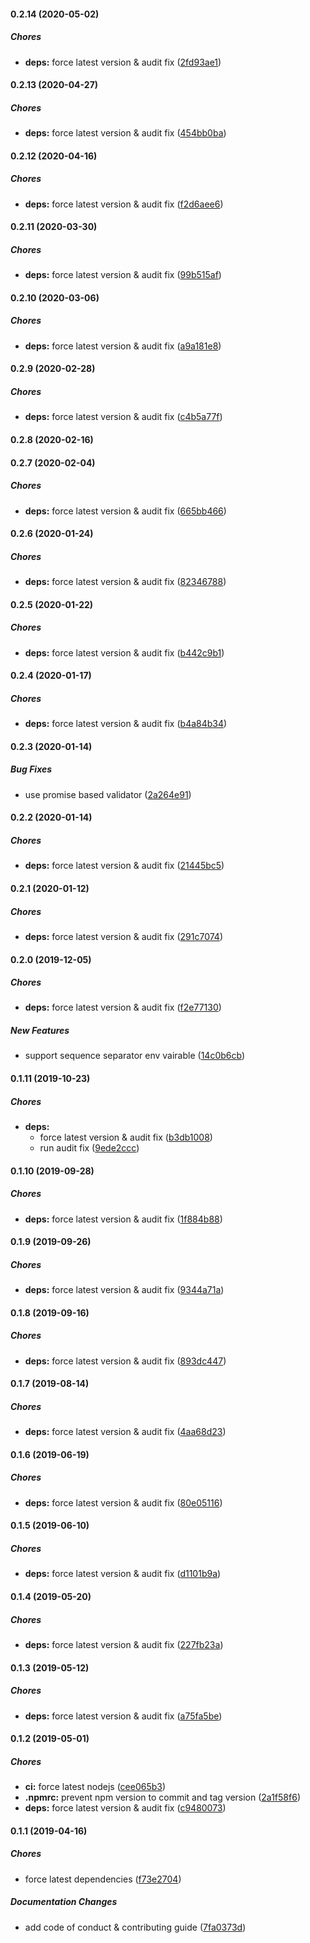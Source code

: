 #### 0.2.14 (2020-05-02)

##### Chores

* **deps:**  force latest version & audit fix ([2fd93ae1](https://github.com/lykmapipo/mongoose-sequenceable/commit/2fd93ae1d5fe3f77b32b7bdd9d8d0766b4db57aa))

#### 0.2.13 (2020-04-27)

##### Chores

* **deps:**  force latest version & audit fix ([454bb0ba](https://github.com/lykmapipo/mongoose-sequenceable/commit/454bb0ba1b60252c1b137b13c6a6d33cf5b45f65))

#### 0.2.12 (2020-04-16)

##### Chores

* **deps:**  force latest version & audit fix ([f2d6aee6](https://github.com/lykmapipo/mongoose-sequenceable/commit/f2d6aee696174b7b3332a4c1146d8da43fa65454))

#### 0.2.11 (2020-03-30)

##### Chores

* **deps:**  force latest version & audit fix ([99b515af](https://github.com/lykmapipo/mongoose-sequenceable/commit/99b515afd423112aeb638437ca0e0070d8f4c76a))

#### 0.2.10 (2020-03-06)

##### Chores

* **deps:**  force latest version & audit fix ([a9a181e8](https://github.com/lykmapipo/mongoose-sequenceable/commit/a9a181e852f904a5fe19aa68e3a0410a5fe61bd5))

#### 0.2.9 (2020-02-28)

##### Chores

* **deps:**  force latest version & audit fix ([c4b5a77f](https://github.com/lykmapipo/mongoose-sequenceable/commit/c4b5a77fa41e94f50bd8978ac4f4bbad420d9aa1))

#### 0.2.8 (2020-02-16)

#### 0.2.7 (2020-02-04)

##### Chores

* **deps:**  force latest version & audit fix ([665bb466](https://github.com/lykmapipo/mongoose-sequenceable/commit/665bb4667546498ac941be6c16ebd903dc281b21))

#### 0.2.6 (2020-01-24)

##### Chores

* **deps:**  force latest version & audit fix ([82346788](https://github.com/lykmapipo/mongoose-sequenceable/commit/823467881ed36caa8c0ba3180d3f590f51fcef32))

#### 0.2.5 (2020-01-22)

##### Chores

* **deps:**  force latest version & audit fix ([b442c9b1](https://github.com/lykmapipo/mongoose-sequenceable/commit/b442c9b1f898e7c57cb6a76b0a0417eb43d8a140))

#### 0.2.4 (2020-01-17)

##### Chores

* **deps:**  force latest version & audit fix ([b4a84b34](https://github.com/lykmapipo/mongoose-sequenceable/commit/b4a84b34df05429774f26fb9bc13b947bdab24e4))

#### 0.2.3 (2020-01-14)

##### Bug Fixes

*  use promise based validator ([2a264e91](https://github.com/lykmapipo/mongoose-sequenceable/commit/2a264e9131a1e596edc1b8a421e77aafc36d94dd))

#### 0.2.2 (2020-01-14)

##### Chores

* **deps:**  force latest version & audit fix ([21445bc5](https://github.com/lykmapipo/mongoose-sequenceable/commit/21445bc532eadc3b1f93a252a51a477d2698bd17))

#### 0.2.1 (2020-01-12)

##### Chores

* **deps:**  force latest version & audit fix ([291c7074](https://github.com/lykmapipo/mongoose-sequenceable/commit/291c7074cbdc3e73b29836bc7922c6bb0169b293))

#### 0.2.0 (2019-12-05)

##### Chores

* **deps:**  force latest version & audit fix ([f2e77130](https://github.com/lykmapipo/mongoose-sequenceable/commit/f2e7713066a7dc7599e01c79388f93eba78ae5ef))

##### New Features

*  support sequence separator env vairable ([14c0b6cb](https://github.com/lykmapipo/mongoose-sequenceable/commit/14c0b6cbdbbf938d798040b0626060fdc6717763))

#### 0.1.11 (2019-10-23)

##### Chores

* **deps:**
  *  force latest version & audit fix ([b3db1008](https://github.com/lykmapipo/mongoose-sequenceable/commit/b3db100811a47182ac3cbba22dc5f50c104389be))
  *  run audit fix ([9ede2ccc](https://github.com/lykmapipo/mongoose-sequenceable/commit/9ede2ccc3cfa57096b2ae4b3a12b9b675b917cc1))

#### 0.1.10 (2019-09-28)

##### Chores

* **deps:**  force latest version & audit fix ([1f884b88](https://github.com/lykmapipo/mongoose-sequenceable/commit/1f884b8882bcfe2b5299798693262dc859dc83ac))

#### 0.1.9 (2019-09-26)

##### Chores

* **deps:**  force latest version & audit fix ([9344a71a](https://github.com/lykmapipo/mongoose-sequenceable/commit/9344a71ad656031f2f2b120ddcdec6c1f0832e82))

#### 0.1.8 (2019-09-16)

##### Chores

* **deps:**  force latest version & audit fix ([893dc447](https://github.com/lykmapipo/mongoose-sequenceable/commit/893dc4472a25631d5b71e09f194e862ab8d0bb4d))

#### 0.1.7 (2019-08-14)

##### Chores

* **deps:**  force latest version & audit fix ([4aa68d23](https://github.com/lykmapipo/mongoose-sequenceable/commit/4aa68d233f70e4198d31e65da3bfaf2f8f53ffe0))

#### 0.1.6 (2019-06-19)

##### Chores

* **deps:**  force latest version & audit fix ([80e05116](https://github.com/lykmapipo/mongoose-sequenceable/commit/80e0511673c45d3bf9b4c0540dd7fd8aa40d72a8))

#### 0.1.5 (2019-06-10)

##### Chores

* **deps:**  force latest version & audit fix ([d1101b9a](https://github.com/lykmapipo/mongoose-sequenceable/commit/d1101b9a96a9d65e0e1f353c91ace5ce57d18b7a))

#### 0.1.4 (2019-05-20)

##### Chores

* **deps:**  force latest version & audit fix ([227fb23a](https://github.com/lykmapipo/mongoose-sequenceable/commit/227fb23a9a4a0be68d787c10f862de2ba8c12fd9))

#### 0.1.3 (2019-05-12)

##### Chores

* **deps:**  force latest version & audit fix ([a75fa5be](https://github.com/lykmapipo/mongoose-sequenceable/commit/a75fa5be10923303c3f9033d04817dd0262fb21b))

#### 0.1.2 (2019-05-01)

##### Chores

* **ci:**  force latest nodejs ([cee065b3](https://github.com/lykmapipo/mongoose-sequenceable/commit/cee065b3a032a2ed49cb071ab2d8e8d3a66c0826))
* **.npmrc:**  prevent npm version to commit and tag version ([2a1f58f6](https://github.com/lykmapipo/mongoose-sequenceable/commit/2a1f58f6da6bf6681be90995b02896045dc7ce6b))
* **deps:**  force latest version & audit fix ([c9480073](https://github.com/lykmapipo/mongoose-sequenceable/commit/c94800732bc7e40b7f073baade0c5651b717e458))

#### 0.1.1 (2019-04-16)

##### Chores

*  force latest dependencies ([f73e2704](https://github.com/lykmapipo/mongoose-sequenceable/commit/f73e2704dce004305a7c8f554e536e8a5762f2ee))

##### Documentation Changes

*  add code of conduct & contributing guide ([7fa0373d](https://github.com/lykmapipo/mongoose-sequenceable/commit/7fa0373df4e2e1d7d5536ccfbcd7584f63115a4c))


